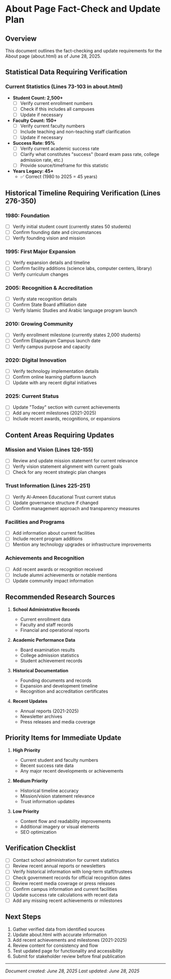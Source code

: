 # About Page Fact-Check and Update Plan

## Overview
This document outlines the fact-checking and update requirements for the About page (about.html) as of June 28, 2025.

## Statistical Data Requiring Verification

### Current Statistics (Lines 73-103 in about.html)
- **Student Count: 2,500+** 
  - [ ] Verify current enrollment numbers
  - [ ] Check if this includes all campuses
  - [ ] Update if necessary

- **Faculty Count: 150+**
  - [ ] Verify current faculty numbers
  - [ ] Include teaching and non-teaching staff clarification
  - [ ] Update if necessary

- **Success Rate: 95%**
  - [ ] Verify current academic success rate
  - [ ] Clarify what constitutes "success" (board exam pass rate, college admission rate, etc.)
  - [ ] Provide source/timeframe for this statistic

- **Years Legacy: 45+**
  - ✅ Correct (1980 to 2025 = 45 years)

## Historical Timeline Requiring Verification (Lines 276-350)

### 1980: Foundation
- [ ] Verify initial student count (currently states 50 students)
- [ ] Confirm founding date and circumstances
- [ ] Verify founding vision and mission

### 1995: First Major Expansion
- [ ] Verify expansion details and timeline
- [ ] Confirm facility additions (science labs, computer centers, library)
- [ ] Verify curriculum changes

### 2005: Recognition & Accreditation
- [ ] Verify state recognition details
- [ ] Confirm State Board affiliation date
- [ ] Verify Islamic Studies and Arabic language program launch

### 2010: Growing Community
- [ ] Verify enrollment milestone (currently states 2,000 students)
- [ ] Confirm Ellapalayam Campus launch date
- [ ] Verify campus purpose and capacity

### 2020: Digital Innovation
- [ ] Verify technology implementation details
- [ ] Confirm online learning platform launch
- [ ] Update with any recent digital initiatives

### 2025: Current Status
- [ ] Update "Today" section with current achievements
- [ ] Add any recent milestones (2021-2025)
- [ ] Include recent awards, recognitions, or expansions

## Content Areas Requiring Updates

### Mission and Vision (Lines 126-155)
- [ ] Review and update mission statement for current relevance
- [ ] Verify vision statement alignment with current goals
- [ ] Check for any recent strategic plan changes

### Trust Information (Lines 225-251)
- [ ] Verify Al-Ameen Educational Trust current status
- [ ] Update governance structure if changed
- [ ] Confirm management approach and transparency measures

### Facilities and Programs
- [ ] Add information about current facilities
- [ ] Include recent program additions
- [ ] Mention any technology upgrades or infrastructure improvements

### Achievements and Recognition
- [ ] Add recent awards or recognition received
- [ ] Include alumni achievements or notable mentions
- [ ] Update community impact information

## Recommended Research Sources

1. **School Administrative Records**
   - Current enrollment data
   - Faculty and staff records
   - Financial and operational reports

2. **Academic Performance Data**
   - Board examination results
   - College admission statistics
   - Student achievement records

3. **Historical Documentation**
   - Founding documents and records
   - Expansion and development timeline
   - Recognition and accreditation certificates

4. **Recent Updates**
   - Annual reports (2021-2025)
   - Newsletter archives
   - Press releases and media coverage

## Priority Items for Immediate Update

1. **High Priority**
   - Current student and faculty numbers
   - Recent success rate data
   - Any major recent developments or achievements

2. **Medium Priority**
   - Historical timeline accuracy
   - Mission/vision statement relevance
   - Trust information updates

3. **Low Priority**
   - Content flow and readability improvements
   - Additional imagery or visual elements
   - SEO optimization

## Verification Checklist

- [ ] Contact school administration for current statistics
- [ ] Review recent annual reports or newsletters
- [ ] Verify historical information with long-term staff/trustees
- [ ] Check government records for official recognition dates
- [ ] Review recent media coverage or press releases
- [ ] Confirm campus information and current facilities
- [ ] Update success rate calculations with recent data
- [ ] Add any missing recent achievements or milestones

## Next Steps

1. Gather verified data from identified sources
2. Update about.html with accurate information
3. Add recent achievements and milestones (2021-2025)
4. Review content for consistency and flow
5. Test updated page for functionality and accessibility
6. Submit for stakeholder review before final publication

---
*Document created: June 28, 2025*
*Last updated: June 28, 2025*
